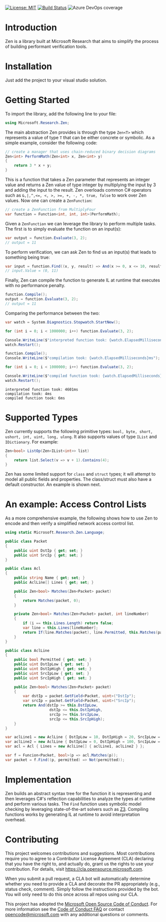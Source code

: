 [![License: MIT](https://img.shields.io/badge/License-MIT-blue.svg)](https://opensource.org/licenses/MIT)
[![Build Status](https://dev.azure.com/rybecket/Zen/_apis/build/status/microsoft.Zen?branchName=master)](https://dev.azure.com/rybecket/Zen/_build/latest?definitionId=2&branchName=master)
![Azure DevOps coverage](https://img.shields.io/azure-devops/coverage/rybecket/Zen/2)

# Introduction 
Zen is a library built at Microsoft Research that aims to simplify the process of building performant verification tools.

# Installation
Just add the project to your visual studio solution.

# Getting Started
To import the library, add the following line to your file:

```csharp
using Microsoft.Research.Zen;
```

The main abstraction Zen provides is through the type `Zen<T>` which represents a value of type `T` that can be either concrete or symbolic. As a simple example, consider the following code:

```csharp
// create a manager that uses chain-reduced binary decision diagrams
Zen<int> PerformMath(Zen<int> x, Zen<int> y)
{
    return 3 * x + y;
}
```

This is a function that takes a Zen parameter that represents an integer value and returns a Zen value of type integer by multiplying the input by 3 and adding the input to the result. Zen overloads common C# operators such as `&,|,^,<=, <, >, >=, +, -, *, true, false` to work over Zen values. Now one can create a `ZenFunction`:

```csharp
// create a ZenFunction from MultiplyFour
var function = Function<int, int, int>(PerformMath);
```

Given a `ZenFunction` we can leverage the library to perform multiple tasks. The first is to simply evaluate the function on an input(s):

```csharp
var output = function.Evaluate(3, 2);
// output = 11
```

To perform verification, we can ask Zen to find us an input(s) that leads to something being true:

```csharp
var input = function.Find((x, y, result) => And(x >= 0, x <= 10, result == 11));
// input.Value = (0, 11)
```

Finally, Zen can compile the function to generate IL at runtime that executes with no performance penalty.

```csharp
function.Compile();
output = function.Evaluate(3, 2);
// output = 11
```

Comparing the performance between the two:

```csharp
var watch = System.Diagnostics.Stopwatch.StartNew();

for (int i = 0; i < 1000000; i++) function.Evaluate(3, 2);

Console.WriteLine($"interpreted function took: {watch.ElapsedMilliseconds}ms");
watch.Restart();

function.Compile();
Console.WriteLine($"compilation took: {watch.ElapsedMilliseconds}ms");

for (int i = 0; i < 1000000; i++) function.Evaluate(3, 2);

Console.WriteLine($"compiled function took: {watch.ElapsedMilliseconds}ms");
watch.Restart();
```

```
interpreted function took: 4601ms
compilation took: 4ms
compiled function took: 6ms
```

# Supported Types

Zen currently supports the following primitive types: `bool, byte, short, ushort, int, uint, long, ulong`.
It also supports values of type `IList` and `IDictionary`. For example:

```csharp
Zen<bool> ListOp(Zen<IList<int>> list)
{
    return list.Select(v => v + 1).Contains(4);
} 
```

Zen has some limited support for `class` and `struct` types; it will attempt to model all public fields and properties. The class/struct must also have a default constructor. An example is shown next.

# An example: Access Control Lists

As a more comprehensive example, the following shows how to use Zen to encode and then verify a simplified network access control list.

```csharp
using static Microsoft.Research.Zen.Language;

public class Packet
{
    public uint DstIp { get; set; }
    public uint SrcIp { get; set; }
}

public class Acl
{
    public string Name { get; set; }
    public AclLine[] Lines { get; set; }

    public Zen<bool> Matches(Zen<Packet> packet)
    {
        return Matches(packet, 0);
    }

    private Zen<bool> Matches(Zen<Packet> packet, int lineNumber)
    {
        if (i == this.Lines.Length) return false;
        var line = this.Lines[lineNumber];
        return If(line.Matches(packet), line.Permitted, this.Matches(packet, lineNumber + 1));
    }
}

public class AclLine
{
    public bool Permitted { get; set; }
    public uint DstIpLow { get; set; }
    public uint DstIpHigh { get; set; }
    public uint SrcIpLow { get; set; }
    public uint SrcIpHigh { get; set; }

    public Zen<bool> Matches(Zen<Packet> packet)
    {
        var dstIp = packet.GetField<Packet, uint>("DstIp");
        var srcIp = packet.GetField<Packet, uint>("SrcIp");
        return And(dstIp >= this.DstIpLow,
                    dstIp <= this.DstIpHigh,
                    srcIp >= this.SrcIpLow,
                    srcIp <= this.SrcIpHigh);
    }
}
```

```csharp
var aclLine1 = new AclLine { DstIpLow = 10, DstIpHigh = 20, SrcIpLow = 7, SrcIpHigh = 39, Permitted = true };
var aclLine2 = new AclLine { DstIpLow = 0, DstIpHigh = 100, SrcIpLow = 0, SrcIpHigh = 100, Permitted = false };
var acl = Acl { Lines = new AclLine[] { aclLine1, aclLine2 } };

var f = Funcion<Packet, bool>(p => acl.Matches(p));
var packet = f.Find((p, permitted) => Not(permitted));
```

# Implementation
Zen builds an abstract syntax tree for the function it is representing and then leverages C#'s reflection capabilities to analyze the types at runtime and perform various tasks. The `Find` function uses symbolic model checking by leveraging state-of-the-art solvers such as [Z3](https://github.com/Z3Prover/z3). Compiling functions works by generating IL at runtime to avoid interpretation overhead.


# Contributing

This project welcomes contributions and suggestions.  Most contributions require you to agree to a
Contributor License Agreement (CLA) declaring that you have the right to, and actually do, grant us
the rights to use your contribution. For details, visit https://cla.opensource.microsoft.com.

When you submit a pull request, a CLA bot will automatically determine whether you need to provide
a CLA and decorate the PR appropriately (e.g., status check, comment). Simply follow the instructions
provided by the bot. You will only need to do this once across all repos using our CLA.

This project has adopted the [Microsoft Open Source Code of Conduct](https://opensource.microsoft.com/codeofconduct/).
For more information see the [Code of Conduct FAQ](https://opensource.microsoft.com/codeofconduct/faq/) or
contact [opencode@microsoft.com](mailto:opencode@microsoft.com) with any additional questions or comments.